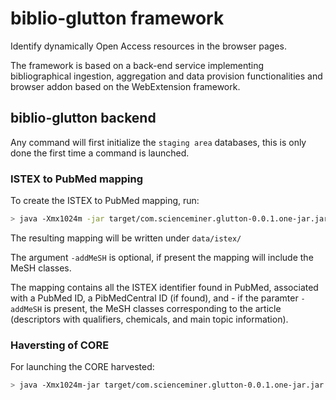 # biblio-glutton framework

Identify dynamically Open Access resources in the browser pages.

The framework is based on a back-end service implementing bibliographical ingestion, aggregation and data provision functionalities and browser addon based on the WebExtension framework.  

## biblio-glutton backend

Any command will first initialize the `staging area` databases, this is only done the first time a command is launched.

### ISTEX to PubMed mapping

To create the ISTEX to PubMed mapping, run:

```bash
> java -Xmx1024m -jar target/com.scienceminer.glutton-0.0.1.one-jar.jar -exe istexPMID -addMeSH -out ../data/istex/istex2pmid.json
```

The resulting mapping will be written under `data/istex/`

The argument `-addMeSH` is optional, if present the mapping will include the MeSH classes.  

The mapping contains all the ISTEX identifier found in PubMed, associated with a PubMed ID, a PibMedCentral ID (if found), and - if the paramter `-addMeSH` is present, the MeSH classes corresponding to the article (descriptors with qualifiers, chemicals, and main topic information).

### Haversting of CORE

For launching the CORE harvested:

```bash
> java -Xmx1024m-jar target/com.scienceminer.glutton-0.0.1.one-jar.jar -exe coreHarvesting
```

